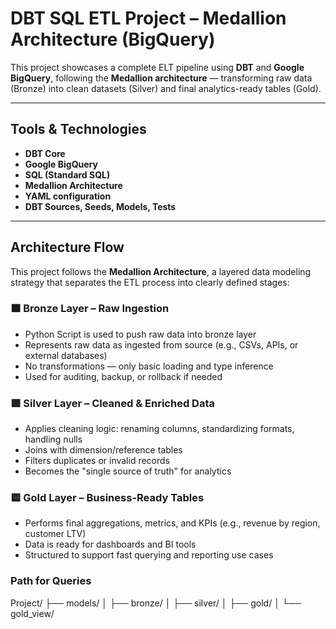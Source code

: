 # DBT SQL ETL Project – Medallion Architecture (BigQuery)

This project showcases a complete ELT pipeline using **DBT** and **Google BigQuery**, following the **Medallion architecture** — transforming raw data (Bronze) into clean datasets (Silver) and final analytics-ready tables (Gold).

---

##  Tools & Technologies

- **DBT Core**
- **Google BigQuery**
- **SQL (Standard SQL)**
- **Medallion Architecture**
- **YAML configuration**
- **DBT Sources, Seeds, Models, Tests**

---

## Architecture Flow

This project follows the **Medallion Architecture**, a layered data modeling strategy that separates the ETL process into clearly defined stages:

### 🟫 Bronze Layer – Raw Ingestion
- Python Script is used to push raw data into bronze layer
- Represents raw data as ingested from source (e.g., CSVs, APIs, or external databases)
- No transformations — only basic loading and type inference
- Used for auditing, backup, or rollback if needed

### 🟪 Silver Layer – Cleaned & Enriched Data
- Applies cleaning logic: renaming columns, standardizing formats, handling nulls
- Joins with dimension/reference tables
- Filters duplicates or invalid records
- Becomes the "single source of truth" for analytics

### 🟨 Gold Layer – Business-Ready Tables
- Performs final aggregations, metrics, and KPIs (e.g., revenue by region, customer LTV)
- Data is ready for dashboards and BI tools
- Structured to support fast querying and reporting use cases

### Path for Queries
Project/
├── models/
│ ├── bronze/
│ ├── silver/
│ ├── gold/
│ └── gold_view/


